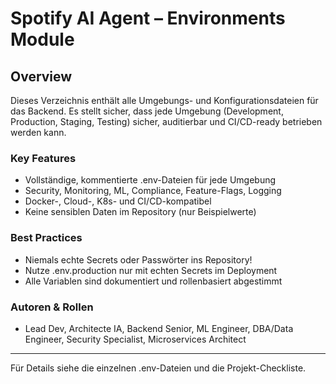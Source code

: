 # Spotify AI Agent – Environments Module

## Overview
Dieses Verzeichnis enthält alle Umgebungs- und Konfigurationsdateien für das Backend. Es stellt sicher, dass jede Umgebung (Development, Production, Staging, Testing) sicher, auditierbar und CI/CD-ready betrieben werden kann.

### Key Features
- Vollständige, kommentierte .env-Dateien für jede Umgebung
- Security, Monitoring, ML, Compliance, Feature-Flags, Logging
- Docker-, Cloud-, K8s- und CI/CD-kompatibel
- Keine sensiblen Daten im Repository (nur Beispielwerte)

### Best Practices
- Niemals echte Secrets oder Passwörter ins Repository!
- Nutze .env.production nur mit echten Secrets im Deployment
- Alle Variablen sind dokumentiert und rollenbasiert abgestimmt

### Autoren & Rollen
- Lead Dev, Architecte IA, Backend Senior, ML Engineer, DBA/Data Engineer, Security Specialist, Microservices Architect

---
Für Details siehe die einzelnen .env-Dateien und die Projekt-Checkliste.
